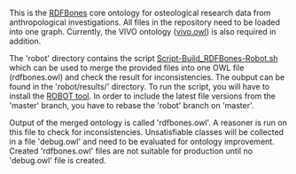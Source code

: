 This is the [RDFBones](https://github.com/RDFBones) core ontology for osteological research data from anthropological investigations. All files in the repository need to be loaded into one graph. Currently, the VIVO ontology ([vivo.owl](https://github.com/vivo-project/VIVO/raw/develop/home/src/main/resources/rdf/tbox/filegraph/vivo.owl)) is also required in addition.

The 'robot' directory contains the script [Script-Build_RDFBones-Robot.sh](https://github.com/RDFBones/RDFBones-O/blob/robot/robot/Script-Build_RDFBones-Robot.sh) which can be used to merge the provided files into one OWL file (rdfbones.owl) and check the result for inconsistencies. The oubput can be found in the 'robot/results/' directory. To run the script, you will have to install the [ROBOT tool](https://robot.obolibrary.org/). In order to include the latest file versions from the 'master' branch, you have to rebase the 'robot' branch on 'master'.

Output of the merged ontology is called 'rdfbones.owl'. A reasoner is run on this file to check for inconsistencies. Unsatisfiable classes will be collected in a file 'debug.owl' and need to be evaluated for ontology improvement. Created 'rdfbones.owl' files are not suitable for production until no 'debug.owl' file is created.
